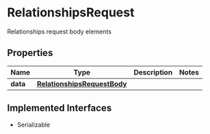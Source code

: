 

# RelationshipsRequest

Relationships request body elements

## Properties

Name | Type | Description | Notes
------------ | ------------- | ------------- | -------------
**data** | [**RelationshipsRequestBody**](RelationshipsRequestBody.md) |  | 


## Implemented Interfaces

* Serializable



